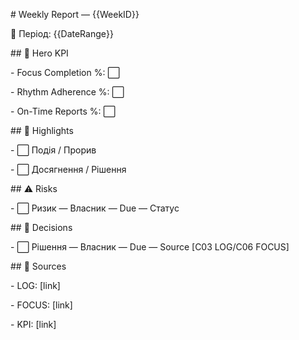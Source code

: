 \# Weekly Report — {{WeekID}}



📅 Період: {{DateRange}}



\## 🔑 Hero KPI

\- Focus Completion %: ⬜

\- Rhythm Adherence %: ⬜

\- On-Time Reports %: ⬜



\## 📌 Highlights

\- ⬜ Подія / Прорив

\- ⬜ Досягнення / Рішення



\## ⚠️ Risks

\- ⬜ Ризик — Власник — Due — Статус



\## 📝 Decisions

\- ⬜ Рішення — Власник — Due — Source \[C03 LOG/C06 FOCUS]



\## 🔗 Sources

\- LOG: \[link]

\- FOCUS: \[link]

\- KPI: \[link]




